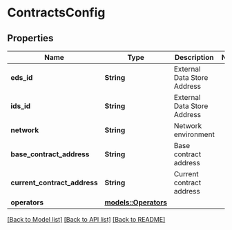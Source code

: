 # ContractsConfig

## Properties

Name | Type | Description | Notes
------------ | ------------- | ------------- | -------------
**eds_id** | **String** | External Data Store Address | 
**ids_id** | **String** | External Data Store Address | 
**network** | **String** | Network environment | 
**base_contract_address** | **String** | Base contract address | 
**current_contract_address** | **String** | Current contract address | 
**operators** | [**models::Operators**](Operators.md) |  | 

[[Back to Model list]](../README.md#documentation-for-models) [[Back to API list]](../README.md#documentation-for-api-endpoints) [[Back to README]](../README.md)


